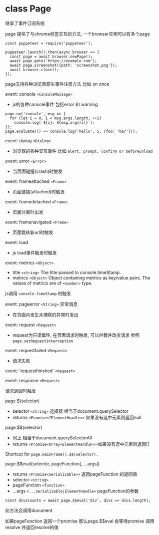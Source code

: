 # class Page

继承了事件订阅系统

page 提供了与chrome标签交互的方法, 一个browser实例可以有多个page

```
const puppeteer = require('puppeteer');

puppeteer.launch().then(async browser => {
  const page = await browser.newPage();
  await page.goto('https://example.com');
  await page.screenshot({path: 'screenshot.png'});
  await browser.close();
});
```

page支持各种浏览器原生事件注册方法 比如 on once

event: console `<ConsoleMassage>`

* js的各种console事件 包括error 和 warning

```
page.on('console', msg => {
  for (let i = 0; i < msg.args.length; ++i)
    console.log(`${i}: ${msg.args[i]}`);
});
page.evaluate(() => console.log('hello', 5, {foo: 'bar'}));
```

event: dialog `<Dialog>`

* 浏览器的各种交互事件 比如 `alert, prompt, confirm or beforeunload`

event: error `<Error>`

* 当页面碰撞(crash)时触发

event: frameattached `<Frame>`

* 页面链接(attached)时触发

event: framedetached `<Frame>`

* 页面分离时出发

event: framenavigated `<Frame>`

* 页面跳转新url时触发

event: load

* js load事件触发时触发


event: metrics `<Object>`

* title `<string>` The title passed to console.timeStamp.
* metrics `<Object>` Object containing metrics as key/value pairs. The values of metrics are of `<number>` type.

js调用 `console.timeStamp` 时触发

event: pageerror `<String>` 异常消息

* 在页面内发生未捕获的异常时发出

event: request `<Request>`

* request为只读属性, 在页面请求时触发, 可以拦截并改变请求 参照 `page.setRequestInterception`

event: requestfailed `<Request>`

* 请求失败

event: 'requestfinished' `<Request>`

event: response `<Request>`

请求返回时触发

page.$(selector)

* selector `<string>` 选择器 相当于document.querySelector
* returns `<Promise<?ElementHnadle>>` 如果没有选中元素则返回null

page.$$(selector)

* 同上 相当于document.querySelectorAll
* returns `<Promise<Array<ElementHandle>>>`如果没有选中元素则返回[]

Shortcut for `page.mainFrame().$$(selector).`

page.$$eval(selector, pageFunction[, ...args])

* returns `<Promise<Serializable>>` 返回pageFunction 的返回值
* selector `<string>`
* pageFunction `<function>`
* ...args `<...Serializable|ElementHandle>` pageFunction的参数

```const divsCounts = await page.$$eval('div', divs => divs.length);```

此方法会调用document

如果pageFunction 返回一个promise 那么page.$$eval 会等待promise 调用resolve 并返回resolve的值
